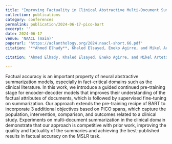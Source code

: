 ```yaml
---
title: "Improving Factuality in Clinical Abstractive Multi-Document Summarization through Guided Continued Pre-training"
collection: publications
category: conferences
permalink: publication/2024-06-17-pico-bart
excerpt: ''
date: 2024-06-17
venue: 'NAACL (main)'
paperurl: 'https://aclanthology.org/2024.naacl-short.66.pdf'
citation: '**Ahmed Elhady**, Khaled Elsayed, Eneko Agirre, and Mikel Artetxe'

citation: 'Ahmed Elhady, Khaled Elsayed, Eneko Agirre, and Mikel Artetxe'

---
```


Factual accuracy is an important property of neural abstractive summarization models, especially in fact-critical domains such as the clinical literature. In this work, we introduce a guided continued pre-training stage for encoder-decoder models that improves their understanding of the factual attributes of documents, which is followed by supervised fine-tuning on summarization. Our approach extends the pre-training recipe of BART to incorporate 3 additional objectives based on PICO spans, which capture the population, intervention, comparison, and outcomes related to a clinical study. Experiments on multi-document summarization in the clinical domain demonstrate that our approach is competitive with prior work, improving the quality and factuality of the summaries and achieving the best-published results in factual accuracy on the MSLR task.

